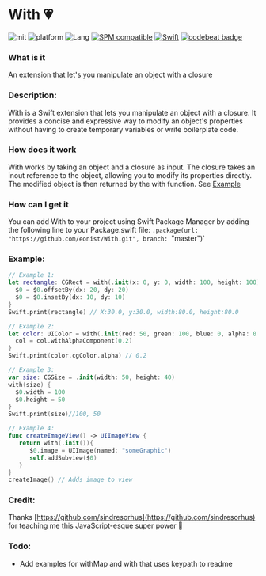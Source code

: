 # With 💗
![mit](https://img.shields.io/badge/License-MIT-brightgreen.svg) ![platform](https://img.shields.io/badge/Platform-iOS-blue.svg) ![Lang](https://img.shields.io/badge/Language-Swift%205.0-orange.svg)
[![SPM compatible](https://img.shields.io/badge/SPM-compatible-4BC51D.svg?style=flat)](https://github.com/apple/swift)
[![Swift](https://github.com/eonist/With/actions/workflows/swift.yml/badge.svg)](https://github.com/eonist/With/actions/workflows/swift.yml)
[![codebeat badge](https://codebeat.co/badges/a8f6fe0d-17b0-4d17-a781-c6d5b8930b2a)](https://codebeat.co/projects/github-com-eonist-with-master)

### What is it
An extension that let's you manipulate an object with a closure

### Description: 
With is a Swift extension that lets you manipulate an object with a closure. It provides a concise and expressive way to modify an object's properties without having to create temporary variables or write boilerplate code.

### How does it work
With works by taking an object and a closure as input. The closure takes an inout reference to the object, allowing you to modify its properties directly. The modified object is then returned by the with function.
See [Example](https://github.com/eonist/With#example)

### How can I get it
You can add With to your project using Swift Package Manager by adding the following line to your Package.swift file: `.package(url: "https://github.com/eonist/With.git", branch: `"master")`

### Example:

```swift
// Example 1:
let rectangle: CGRect = with(.init(x: 0, y: 0, width: 100, height: 100)) {
  $0 = $0.offsetBy(dx: 20, dy: 20)
  $0 = $0.insetBy(dx: 10, dy: 10)
}
Swift.print(rectangle) // X:30.0, y:30.0, width:80.0, height:80.0

// Example 2:
let color: UIColor = with(.init(red: 50, green: 100, blue: 0, alpha: 0.9)) { ( col:inout UIColor) -> Void  in
  col = col.withAlphaComponent(0.2)
}
Swift.print(color.cgColor.alpha) // 0.2

// Example 3:
var size: CGSize = .init(width: 50, height: 40)
with(size) {
  $0.width = 100
  $0.height = 50
}
Swift.print(size)//100, 50

// Example 4:
func createImageView() -> UIImageView {
   return with(.init()){
      $0.image = UIImage(named: "someGraphic")
      self.addSubview($0)
   }
}
createImage() // Adds image to view
```

### Credit:

Thanks [https://github.com/sindresorhus](https://github.com/sindresorhus) for teaching me this JavaScript-esque super power 💪

### Todo:
- Add examples for withMap and with that uses keypath to readme
